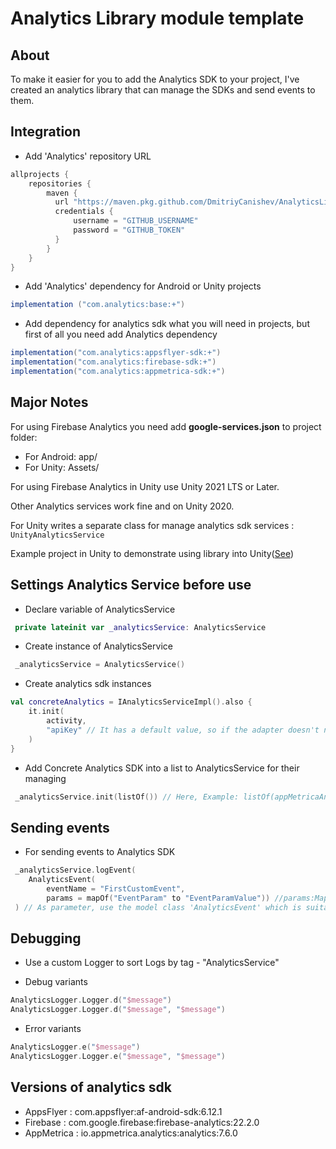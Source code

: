 # Analytics Library module template

## About

To make it easier for you to add the Analytics SDK to your project,
I've created an analytics library that can manage the SDKs and send events to them.

## Integration

* Add 'Analytics' repository URL
```gradle
allprojects {
    repositories {
        maven {
          url "https://maven.pkg.github.com/DmitriyCanishev/AnalyticsLibrary"
          credentials {
              username = "GITHUB_USERNAME"
              password = "GITHUB_TOKEN"
          }
	    }
    }
}
```

* Add 'Analytics' dependency for Android or Unity projects
```gradle
implementation ("com.analytics:base:+")
```

* Add dependency for analytics sdk what you will need in projects, but first of all you need add Analytics dependency
```gradle
implementation("com.analytics:appsflyer-sdk:+")
implementation("com.analytics:firebase-sdk:+")
implementation("com.analytics:appmetrica-sdk:+")
```

## Major Notes

For using Firebase Analytics you need add **google-services.json** to project folder:
   - For Android: app/
   - For Unity: Assets/

For using Firebase Analytics in Unity use Unity 2021 LTS or Later.

Other Analytics services work fine and on Unity 2020.

For Unity writes a separate class for manage analytics sdk services : `UnityAnalyticsService`

Example project in Unity to demonstrate using library into Unity([See](https://github.com/DmitriyCanishev/UseAnalyticsLibraryInUnity))

## Settings Analytics Service before use

* Declare variable of AnalyticsService
```kotlin
 private lateinit var _analyticsService: AnalyticsService
```

* Create instance of AnalyticsService
```kotlin
 _analyticsService = AnalyticsService()
```

* Create analytics sdk instances
```kotlin
val concreteAnalytics = IAnalyticsServiceImpl().also {
    it.init(
        activity,
        "apiKey" // It has a default value, so if the adapter doesn't need this identifier(like Firebase), just fill the first parameter.
    )
}
```

* Add Concrete Analytics SDK into a list to AnalyticsService for their managing
```kotlin
 _analyticsService.init(listOf()) // Here, Example: listOf(appMetricaAnalytics, firebaseAnalytics)
```

## Sending events

* For sending events to Analytics SDK
```kotlin
 _analyticsService.logEvent(
    AnalyticsEvent(
        eventName = "FirstCustomEvent", 
        params = mapOf("EventParam" to "EventParamValue")) //params:Map<String, Any>? can be null
 ) // As parameter, use the model class 'AnalyticsEvent' which is suitable for most Analytics SDK
```

## Debugging

* Use a custom Logger to sort Logs by tag - "AnalyticsService"

* Debug variants
```kotlin
AnalyticsLogger.Logger.d("$message")
AnalyticsLogger.Logger.d("$message", "$message")
```

* Error variants
```kotlin
AnalyticsLogger.e("$message")
AnalyticsLogger.Logger.e("$message", "$message")
```

## Versions of analytics sdk ##

* AppsFlyer : com.appsflyer:af-android-sdk:6.12.1
* Firebase : com.google.firebase:firebase-analytics:22.2.0
* AppMetrica : io.appmetrica.analytics:analytics:7.6.0